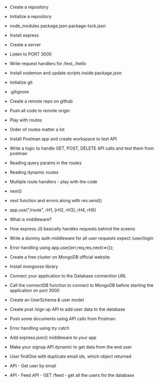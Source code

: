 - Create a repository
- Initialize a repository
- node_modules package.json package-lock.json
- Install express
- Create a server
- Listen to PORT 3000
- Write request handlers for /test, /hello
- Install nodemon and update scripts inside package.json

- Initialize git
- .gitignore
- Create a remote repo on github
- Push all code to remote origin
- Play with routes
- Order of routes matter a lot
- Install Postman app and create workspace to test API
- Write a logic to handle GET, POST, DELETE API calls and test them from postman
- Reading query params in the routes
- Reading dynamic routes

- Multiple route handlers - play with the code
- next()
- next function and errors along with res.send()
- app.use("/route", rH1, [rH2, rH3], rH4, rH5)
- What is middleware?
- How express JS basically handles requests behind the sceens
- Write a dummy auth middleware for all user requests expect /user/login
- Error handling using app.use((err,req,res,next)=>{});

- Create a free cluster on MongoDB official website
- Install mongoose library
- Connect your application to the Database connection URL
- Call the connectDB function to connect to MongoDB before starting the application on port 3000
- Create an UserSchema & user model
- Create post /sign up API to add user data to the database
- Push some documents using API calls from Postman
- Error handling using try catch

- Add express.json() middleware to your app
- Make your signup API dynamic to get data from the end user
- User findOne with duplicate email ids, which object returned
- API - Get user by email
- API - Feed API - GET /feed - get all the users fro the database
